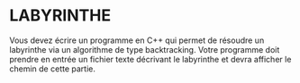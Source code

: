 # LABYRINTHE
Vous devez écrire un programme en C++ qui permet de résoudre un labyrinthe via un algorithme de type backtracking. Votre programme doit prendre en entrée un fichier texte décrivant le labyrinthe et devra afficher le chemin de cette partie.
